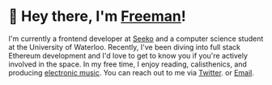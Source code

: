 # 👋 Hey there, I'm [Freeman](https://freemanjiang.com/)!

<!-- [<img src="https://s18955.pcdn.co/wp-content/uploads/2018/02/github.png" width="25"/>](https://github.com/user/repository/subscription) -->

I'm currently a frontend developer at [Seeko](https://www.getseeko.com/) and a computer science student at the University of Waterloo. Recently, I've been diving into full stack Ethereum development and I'd love to get to know you if you're actively involved in the space. In my free time, I enjoy reading, calisthenics, and producing [electronic music](https://www.youtube.com/channel/UCPoov46cB1Ae7XQzM6wM_Jw). You can reach out to me via [Twitter](https://twitter.com/freemanxjiang). or [Email](mailto:freeman.jiang.ca@gmail.com).
